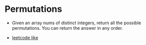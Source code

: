 # Permutations
- Given an array nums of distinct integers, return all the possible permutations. You can return the answer in any order.


- [leetcode like](https://leetcode.com/problems/permutations/)